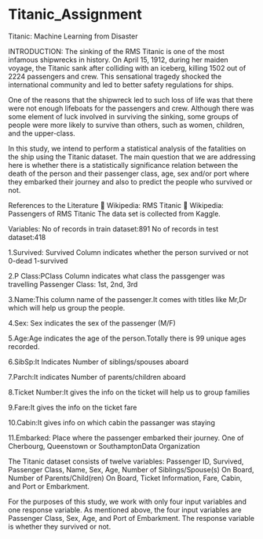 # Titanic_Assignment
Titanic: Machine Learning from Disaster 

INTRODUCTION:
The sinking of the RMS Titanic is one of the most infamous shipwrecks in
history. On April 15, 1912, during her maiden voyage, the Titanic sank after
colliding with an iceberg, killing 1502 out of 2224 passengers and crew. This
sensational tragedy shocked the international community and led to better safety
regulations for ships.

One of the reasons that the shipwreck led to such loss of life was that there were
not enough lifeboats for the passengers and crew. Although there was some
element of luck involved in surviving the sinking, some groups of people were
more likely to survive than others, such as women, children, and the upper-class.

In this study, we intend to perform a statistical analysis of the fatalities on the ship
using the Titanic dataset. The main question that we are addressing here is
whether there is a statistically significance relation between the death of the
person and their passenger class, age, sex and/or port where they embarked their
journey and also to predict the people who survived or not.

References to the Literature
 Wikipedia: RMS Titanic
 Wikipedia: Passengers of RMS Titanic
The data set is collected from Kaggle.

Variables:
No of records in train dataset:891
No of records in test dataset:418

1.Survived: Survived Column indicates whether the person survived or not 0-dead 1-survived

2.P Class:PClass Column indicates what class the passgenger was travelling Passenger Class: 1st,
2nd, 3rd

3.Name:This column name of the passenger.It comes with titles like Mr,Dr which will help us
group the people.

4.Sex: Sex indicates the sex of the passenger (M/F)

5.Age:Age indicates the age of the person.Totally there is 99 unique ages recorded.

6.SibSp:It Indicates Number of siblings/spouses aboard

7.Parch:It indicates Number of parents/children aboard

8.Ticket Number:It gives the info on the ticket will help us to group families

9.Fare:It gives the info on the ticket fare

10.Cabin:It gives info on which cabin the passanger was staying

11.Embarked: Place where the passenger embarked their journey. One of Cherbourg,
Queenstown or SouthamptonData Organization

The Titanic dataset consists of twelve variables: Passenger ID, Survived, Passenger
Class, Name, Sex, Age, Number of Siblings/Spouse(s) On Board, Number of
Parents/Child(ren) On Board, Ticket Information, Fare, Cabin, and Port or
Embarkment.

For the purposes of this study, we work with only four input variables and one
response variable. As mentioned above, the four input variables are Passenger
Class, Sex, Age, and Port of Embarkment. The response variable is whether they
survived or not.
